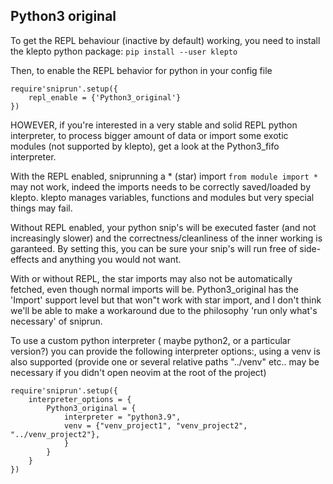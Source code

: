 ## Python3 original

To get the REPL behaviour (inactive by default) working, you need to install the klepto python package: `pip install --user klepto`

Then, to enable the REPL behavior for python in your config file

```
require'sniprun'.setup({
    repl_enable = {'Python3_original'}
})
```

HOWEVER, if you're interested in a very stable and solid REPL python interpreter, to process bigger amount of data or import some exotic modules (not supported by klepto), get a look at the Python3_fifo interpreter.


With the REPL enabled, sniprunning a \* (star) import `from module import *` may not work, indeed the imports needs to be correctly saved/loaded by klepto. klepto manages variables, functions and modules but very special things may fail.

Without REPL enabled, your python snip's will be executed faster (and not increasingly slower) and the correctness/cleanliness of the inner working is garanteed. By setting this, you can be sure your snip's will run free of side-effects and anything you would not want.

With or without REPL, the star imports may also not be automatically fetched, even though normal imports will be. Python3_original has the 'Import' support level but that won"t work with star import, and I don't think we'll be able to make a workaround due to the philosophy 'run only what's necessary' of sniprun.



To use a custom python interpreter ( maybe python2, or a particular version?) you can provide the following interpreter options:, using a venv is also supported (provide one or several relative paths "../venv" etc.. may be necessary if you didn't open neovim at the root of the project)


```
require'sniprun'.setup({
    interpreter_options = {
        Python3_original = {
            interpreter = "python3.9",
            venv = {"venv_project1", "venv_project2", "../venv_project2"},
            }
        }
    }
})
```

